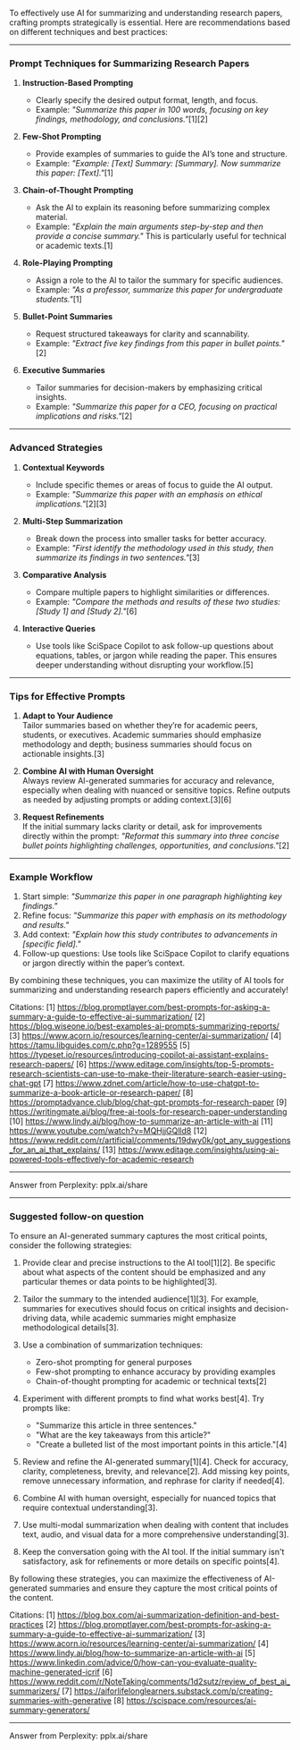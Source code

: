 To effectively use AI for summarizing and understanding research papers, crafting prompts strategically is essential. Here are recommendations based on different techniques and best practices:

---

### **Prompt Techniques for Summarizing Research Papers**

1. **Instruction-Based Prompting**  
   - Clearly specify the desired output format, length, and focus.  
   - Example: *"Summarize this paper in 100 words, focusing on key findings, methodology, and conclusions."*[1][2]

2. **Few-Shot Prompting**  
   - Provide examples of summaries to guide the AI’s tone and structure.  
   - Example: *"Example: [Text] Summary: [Summary]. Now summarize this paper: [Text]."*[1]

3. **Chain-of-Thought Prompting**  
   - Ask the AI to explain its reasoning before summarizing complex material.  
   - Example: *"Explain the main arguments step-by-step and then provide a concise summary."* This is particularly useful for technical or academic texts.[1]

4. **Role-Playing Prompting**  
   - Assign a role to the AI to tailor the summary for specific audiences.  
   - Example: *"As a professor, summarize this paper for undergraduate students."*[1]

5. **Bullet-Point Summaries**  
   - Request structured takeaways for clarity and scannability.  
   - Example: *"Extract five key findings from this paper in bullet points."*[2]

6. **Executive Summaries**  
   - Tailor summaries for decision-makers by emphasizing critical insights.  
   - Example: *"Summarize this paper for a CEO, focusing on practical implications and risks."*[2]

---

### **Advanced Strategies**

1. **Contextual Keywords**  
   - Include specific themes or areas of focus to guide the AI output.  
   - Example: *"Summarize this paper with an emphasis on ethical implications."*[2][3]

2. **Multi-Step Summarization**  
   - Break down the process into smaller tasks for better accuracy.  
   - Example: *"First identify the methodology used in this study, then summarize its findings in two sentences."*[3]

3. **Comparative Analysis**  
   - Compare multiple papers to highlight similarities or differences.  
   - Example: *"Compare the methods and results of these two studies: [Study 1] and [Study 2]."*[6]

4. **Interactive Queries**  
   - Use tools like SciSpace Copilot to ask follow-up questions about equations, tables, or jargon while reading the paper. This ensures deeper understanding without disrupting your workflow.[5]

---

### **Tips for Effective Prompts**

1. **Adapt to Your Audience**  
   Tailor summaries based on whether they’re for academic peers, students, or executives. Academic summaries should emphasize methodology and depth; business summaries should focus on actionable insights.[3]

2. **Combine AI with Human Oversight**  
   Always review AI-generated summaries for accuracy and relevance, especially when dealing with nuanced or sensitive topics. Refine outputs as needed by adjusting prompts or adding context.[3][6]

3. **Request Refinements**  
   If the initial summary lacks clarity or detail, ask for improvements directly within the prompt: *"Reformat this summary into three concise bullet points highlighting challenges, opportunities, and conclusions."*[2]

---

### **Example Workflow**

1. Start simple: *"Summarize this paper in one paragraph highlighting key findings."*
2. Refine focus: *"Summarize this paper with emphasis on its methodology and results."*
3. Add context: *"Explain how this study contributes to advancements in [specific field]."*
4. Follow-up questions: Use tools like SciSpace Copilot to clarify equations or jargon directly within the paper’s context.

By combining these techniques, you can maximize the utility of AI tools for summarizing and understanding research papers efficiently and accurately!

Citations:
[1] https://blog.promptlayer.com/best-prompts-for-asking-a-summary-a-guide-to-effective-ai-summarization/
[2] https://blog.wiseone.io/best-examples-ai-prompts-summarizing-reports/
[3] https://www.acorn.io/resources/learning-center/ai-summarization/
[4] https://tamu.libguides.com/c.php?g=1289555
[5] https://typeset.io/resources/introducing-copilot-ai-assistant-explains-research-papers/
[6] https://www.editage.com/insights/top-5-prompts-research-scientists-can-use-to-make-their-literature-search-easier-using-chat-gpt
[7] https://www.zdnet.com/article/how-to-use-chatgpt-to-summarize-a-book-article-or-research-paper/
[8] https://promptadvance.club/blog/chat-gpt-prompts-for-research-paper
[9] https://writingmate.ai/blog/free-ai-tools-for-research-paper-understanding
[10] https://www.lindy.ai/blog/how-to-summarize-an-article-with-ai
[11] https://www.youtube.com/watch?v=MQHjjGQlld8
[12] https://www.reddit.com/r/artificial/comments/19dwy0k/got_any_suggestions_for_an_ai_that_explains/
[13] https://www.editage.com/insights/using-ai-powered-tools-effectively-for-academic-research

---
Answer from Perplexity: pplx.ai/share

---

### **Suggested follow-on question**
To ensure an AI-generated summary captures the most critical points, consider the following strategies:

1. Provide clear and precise instructions to the AI tool[1][2]. Be specific about what aspects of the content should be emphasized and any particular themes or data points to be highlighted[3].

2. Tailor the summary to the intended audience[1][3]. For example, summaries for executives should focus on critical insights and decision-driving data, while academic summaries might emphasize methodological details[3].

3. Use a combination of summarization techniques:
   - Zero-shot prompting for general purposes
   - Few-shot prompting to enhance accuracy by providing examples
   - Chain-of-thought prompting for academic or technical texts[2]

4. Experiment with different prompts to find what works best[4]. Try prompts like:
   - "Summarize this article in three sentences."
   - "What are the key takeaways from this article?"
   - "Create a bulleted list of the most important points in this article."[4]

5. Review and refine the AI-generated summary[1][4]. Check for accuracy, clarity, completeness, brevity, and relevance[2]. Add missing key points, remove unnecessary information, and rephrase for clarity if needed[4].

6. Combine AI with human oversight, especially for nuanced topics that require contextual understanding[3].

7. Use multi-modal summarization when dealing with content that includes text, audio, and visual data for a more comprehensive understanding[3].

8. Keep the conversation going with the AI tool. If the initial summary isn't satisfactory, ask for refinements or more details on specific points[4].

By following these strategies, you can maximize the effectiveness of AI-generated summaries and ensure they capture the most critical points of the content.

Citations:
[1] https://blog.box.com/ai-summarization-definition-and-best-practices
[2] https://blog.promptlayer.com/best-prompts-for-asking-a-summary-a-guide-to-effective-ai-summarization/
[3] https://www.acorn.io/resources/learning-center/ai-summarization/
[4] https://www.lindy.ai/blog/how-to-summarize-an-article-with-ai
[5] https://www.linkedin.com/advice/0/how-can-you-evaluate-quality-machine-generated-icrif
[6] https://www.reddit.com/r/NoteTaking/comments/1d2sutz/review_of_best_ai_summarizers/
[7] https://aiforlifelonglearners.substack.com/p/creating-summaries-with-generative
[8] https://scispace.com/resources/ai-summary-generators/

---
Answer from Perplexity: pplx.ai/share